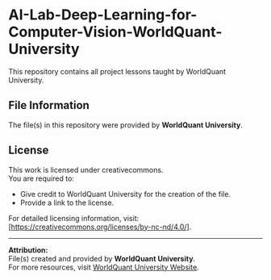 # AI-Lab-Deep-Learning-for-Computer-Vision-WorldQuant-University

This repository contains all project lessons taught by WorldQuant University.

## File Information

The file(s) in this repository were provided by **WorldQuant University**.

## License

This work is licensed under creativecommons.  
You are required to:
- Give credit to WorldQuant University for the creation of the file.
- Provide a link to the license.

For detailed licensing information, visit: [https://creativecommons.org/licenses/by-nc-nd/4.0/].

---
**Attribution:**  
File(s) created and provided by **WorldQuant University**.  
For more resources, visit [WorldQuant University Website](https://www.worldquantuniversity.com).
